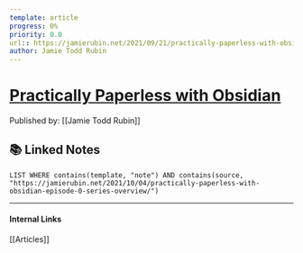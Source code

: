 ```yaml
---
template: article
progress: 0%
priority: 0.0
url:: https://jamierubin.net/2021/09/21/practically-paperless-with-obsidian/
author: Jamie Todd Rubin 
---
```

# [Practically Paperless with Obsidian](https://jamierubin.net/2021/09/21/practically-paperless-with-obsidian/)
Published by: [[Jamie Todd Rubin]] 



## 📚 Linked Notes
```dataview
LIST WHERE contains(template, "note") AND contains(source, "https://jamierubin.net/2021/10/04/practically-paperless-with-obsidian-episode-0-series-overview/")
```

---
#### Internal Links
[[Articles]]
